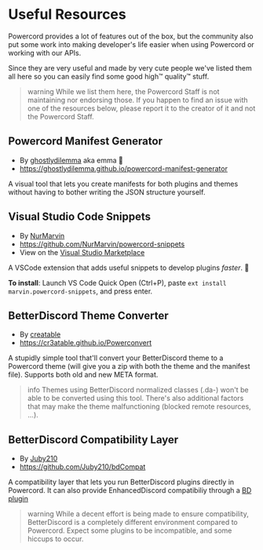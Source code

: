 # Useful Resources
Powercord provides a lot of features out of the box, but the community also put some work into making developer's life
easier when using Powercord or working with our APIs. 

Since they are very useful and made by very cute people we've listed them all here so you can easily find some
good high™️ quality™️ stuff.

>warning
> While we list them here, the Powercord Staff is not maintaining nor endorsing those. If you happen to find
> an issue with one of the resources below, please report it to the creator of it and not the Powercord Staff.

## Powercord Manifest Generator
 - By [ghostlydilemma](https://github.com/ghostlydilemma) aka emma 🌺
 - https://ghostlydilemma.github.io/powercord-manifest-generator

A visual tool that lets you create manifests for both plugins and themes without having to bother writing
the JSON structure yourself.

## Visual Studio Code Snippets
 - By [NurMarvin](https://github.com/NurMarvin)
 - https://github.com/NurMarvin/powercord-snippets
 - View on the [Visual Studio Marketplace](https://marketplace.visualstudio.com/items?itemName=marvin.powercord-snippets)

A VSCode extension that adds useful snippets to develop plugins *faster*.  🚀

**To install**: Launch VS Code Quick Open (Ctrl+P), paste `ext install marvin.powercord-snippets`, and press enter.

## BetterDiscord Theme Converter
 - By [creatable](https://github.com/Cr3atable)
 - https://cr3atable.github.io/Powerconvert

A stupidly simple tool that'll convert your BetterDiscord theme to a Powercord theme (will give you a zip with both
the theme and the manifest file). Supports both old and new META format.

>info
> Themes using BetterDiscord normalized classes (.da-) won't be able to be converted using this tool. There's also
> additional factors that may make the theme malfunctioning (blocked remote resources, ...).

## BetterDiscord Compatibility Layer
 - By [Juby210](https://github.com/Juby210)
 - https://github.com/Juby210/bdCompat
<!-- - [See in the Plugins Store]() -->

A compatibility layer that lets you run BetterDiscord plugins directly in Powercord. It can also provide
EnhancedDiscord compatibiliy through a [BD plugin](https://github.com/Juby210/EDPluginsLoader)

>warning
> While a decent effort is being made to ensure compatibility, BetterDiscord is a completely different environment
> compared to Powercord. Expect some plugins to be incompatible, and some hiccups to occur.
